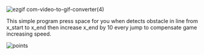 ![ezgif com-video-to-gif-converter(4)](https://github.com/kseternus/dino_chrome_bot/assets/60841895/f208b80e-13a8-4e8d-a2d5-6528ac359d04)


This simple program press space for you when detects obstacle in line from x_start to x_end then increase x_end by 10 every jump to compensate game increasing speed.

![points](https://github.com/kseternus/dino_chrome_bot/assets/60841895/36bdc767-b6dc-4f0e-83ea-b107f69f401d)
